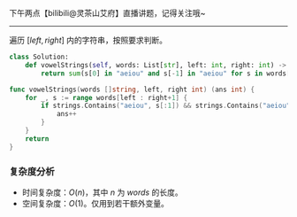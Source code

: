 下午两点【biIibiIi@灵茶山艾府】直播讲题，记得关注哦~

---

遍历 $[\textit{left},\textit{right}]$ 内的字符串，按照要求判断。

```py [sol1-Python3]
class Solution:
    def vowelStrings(self, words: List[str], left: int, right: int) -> int:
        return sum(s[0] in "aeiou" and s[-1] in "aeiou" for s in words[left:right+1])
```

```go [sol1-Go]
func vowelStrings(words []string, left, right int) (ans int) {
	for _, s := range words[left : right+1] {
		if strings.Contains("aeiou", s[:1]) && strings.Contains("aeiou", s[len(s)-1:]) {
			ans++
		}
	}
	return
}
```

### 复杂度分析

- 时间复杂度：$O(n)$，其中 $n$ 为 $\textit{words}$ 的长度。
- 空间复杂度：$O(1)$。仅用到若干额外变量。
